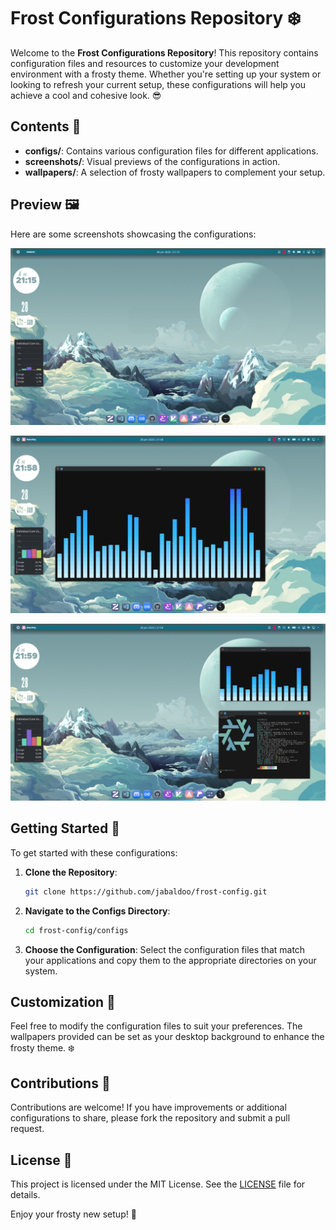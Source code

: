 # Frost Configurations Repository ❄️

Welcome to the **Frost Configurations Repository**! This repository contains configuration files and resources to customize your development environment with a frosty theme. Whether you're setting up your system or looking to refresh your current setup, these configurations will help you achieve a cool and cohesive look. 😎

## Contents 📂

- **configs/**: Contains various configuration files for different applications.
- **screenshots/**: Visual previews of the configurations in action.
- **wallpapers/**: A selection of frosty wallpapers to complement your setup.

## Preview 🖼️

Here are some screenshots showcasing the configurations:

![Screenshot 1](https://github.com/jabaldoo/frost-config/blob/main/screenshots/Screenshot_20250128_211525.png)  

![Screenshot 2](https://github.com/jabaldoo/frost-config/blob/main/screenshots/Screenshot_20250128_215808.png)  


![Screenshot 3](https://github.com/jabaldoo/frost-config/blob/main/screenshots/Screenshot_20250128_215923.png)  

## Getting Started 🚀

To get started with these configurations:

1. **Clone the Repository**:
   ```bash
   git clone https://github.com/jabaldoo/frost-config.git
   ```
2. **Navigate to the Configs Directory**:
   ```bash
   cd frost-config/configs
   ```
3. **Choose the Configuration**: Select the configuration files that match your applications and copy them to the appropriate directories on your system.

## Customization 🎨

Feel free to modify the configuration files to suit your preferences. The wallpapers provided can be set as your desktop background to enhance the frosty theme. ❄️

## Contributions 🤝

Contributions are welcome! If you have improvements or additional configurations to share, please fork the repository and submit a pull request.

## License 📜

This project is licensed under the MIT License. See the [LICENSE](LICENSE) file for details.

Enjoy your frosty new setup! 🧊
